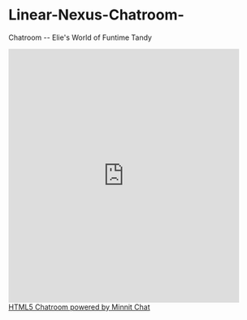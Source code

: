 # Linear-Nexus-Chatroom-
Chatroom -- Elie's World of Funtime Tandy




<iframe src='https://minnit.chat/3li3sWorldOfFuntimeTandy?embed&transparent&nickname=' style='border:none;width:90%;height:500px;' allowTransparency='true'></iframe><br><a href='https://minnit.chat/3li3sWorldOfFuntimeTandy' target='_blank'>HTML5 Chatroom powered by Minnit Chat</a>

